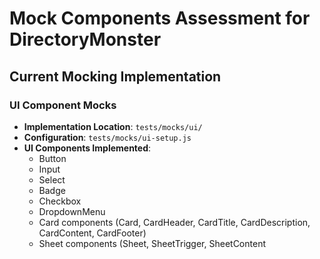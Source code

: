 # Mock Components Assessment for DirectoryMonster

## Current Mocking Implementation

### UI Component Mocks
- **Implementation Location**: `tests/mocks/ui/`
- **Configuration**: `tests/mocks/ui-setup.js`
- **UI Components Implemented**:
  - Button
  - Input
  - Select
  - Badge
  - Checkbox
  - DropdownMenu
  - Card components (Card, CardHeader, CardTitle, CardDescription, CardContent, CardFooter)
  - Sheet components (Sheet, SheetTrigger, SheetContent